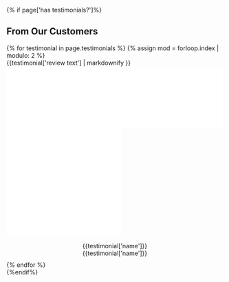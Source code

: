 {% if page['has testimonials?']%}<h2 id="testimonials" class="handdrawn red-header left-header">From Our Customers</h2>
<!--TESTIMONIALS-->
  <div class="container test">
    <div class="row">
    {% for testimonial in page.testimonials %}
      {% assign mod = forloop.index | modulo: 2 %}
      <div class="testimonial-container">
      <div class="testimonial col-xs-9 col-sm-4 {% if mod == 1 %}pull-right{%endif%}">
        {{testimonial['review text'] | markdownify }}
        <img class="chat-tail hidden-xs" src="assets/images/chat-tail.svg">
        <img class="chat-tail visible-xs" src="assets/images/chat-tail-alt.svg">
        <div class="testimonial-photo hidden-xs" style="background-image:url({{testimonial.image}})">
        </div>  
        <div style="margin-top: 10px;" class="hidden-xs">
          <span style="display: block; text-align: center">{{testimonial['name']}}<!--  from {{testimonial['company']}} --></span>
        </div>
      </div>
      <div class="col-xs-3 visible-xs photo-container {% if mod == 1 %}left{%endif%}">
        <div class="visible-xs">
          <span style="display: block; text-align: center">{{testimonial['name']}}</span>
        </div>
        <div class="testimonial-photo" style="margin-top: 10px; background-image:url({{testimonial.image}})"></div>        
      </div>
      </div>
    {% endfor %}
    </div>
  </div>
  {%endif%}
</section>

